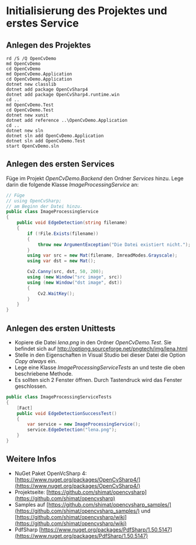 # Initialisierung des Projektes und erstes Service

## Anlegen des Projektes

```text
rd /S /Q OpenCvDemo
md OpenCvDemo
cd OpenCvDemo
md OpenCvDemo.Application
cd OpenCvDemo.Application
dotnet new classlib
dotnet add package OpenCvSharp4
dotnet add package OpenCvSharp4.runtime.win
cd ..
md OpenCvDemo.Test
cd OpenCvDemo.Test
dotnet new xunit
dotnet add reference ..\OpenCvDemo.Application
cd ..
dotnet new sln
dotnet sln add OpenCvDemo.Application
dotnet sln add OpenCvDemo.Test
start OpenCvDemo.sln

```

## Anlegen des ersten Services

Füge im Projekt *OpenCvDemo.Backend* den Ordner *Services* hinzu. Lege darin die folgende
Klasse *ImageProcessingService* an:

```c#
// Füge 
// using OpenCvSharp;
// am Beginn der Datei hinzu.
public class ImageProcessingService
{
    public void EdgeDetection(string filename)
    {
        if (!File.Exists(filename))
        {
            throw new ArgumentException("Die Datei existiert nicht.");
        }
        using var src = new Mat(filename, ImreadModes.Grayscale);
        using var dst = new Mat();

        Cv2.Canny(src, dst, 50, 200);
        using (new Window("src image", src))
        using (new Window("dst image", dst))
        {
            Cv2.WaitKey();
        }
    }
}
```

## Anlegen des ersten Unittests

- Kopiere die Datei *lena.png* in den Ordner *OpenCvDemo.Test*. Sie befindet sich
  auf http://optipng.sourceforge.net/pngtech/img/lena.html
- Stelle in den Eigenschaften in Visual Studio bei dieser Datei die Option *Copy always* ein.
- Lege eine Klasse *ImageProcessingServiceTests* an und teste die oben beschriebene Methode.
- Es sollten sich 2 Fenster öffnen. Durch Tastendruck wird das Fenster geschlossen.

```c#
public class ImageProcessingServiceTests
{
    [Fact]
    public void EdgeDetectionSuccessTest()
    {
        var service = new ImageProcessingService();
        service.EdgeDetection("lena.png");
    }
}
```

## Weitere Infos

- NuGet Paket OpenVcSharp 4: [https://www.nuget.org/packages/OpenCvSharp4/](https://www.nuget.org/packages/OpenCvSharp4/)
- Projektseite: [https://github.com/shimat/opencvsharp](https://github.com/shimat/opencvsharp)
- Samples auf [https://github.com/shimat/opencvsharp_samples/](https://github.com/shimat/opencvsharp_samples/) und
  [https://github.com/shimat/opencvsharp/wiki](https://github.com/shimat/opencvsharp/wiki)
- PdfSharp [https://www.nuget.org/packages/PdfSharp/1.50.5147](https://www.nuget.org/packages/PdfSharp/1.50.5147)